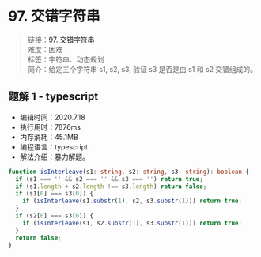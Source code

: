 # 97. 交错字符串

> 链接：[97. 交错字符串](https://leetcode-cn.com/problems/interleaving-string/)  
> 难度：困难  
> 标签：字符串、动态规划  
> 简介：给定三个字符串 s1, s2, s3, 验证 s3 是否是由 s1 和 s2 交错组成的。

## 题解 1 - typescript

- 编辑时间：2020.7.18
- 执行用时：7876ms
- 内存消耗：45.1MB
- 编程语言：typescript
- 解法介绍：暴力解题。

```typescript
function isInterleave(s1: string, s2: string, s3: string): boolean {
  if (s1 === '' && s2 === '' && s3 === '') return true;
  if (s1.length + s2.length !== s3.length) return false;
  if (s1[0] === s3[0]) {
    if (isInterleave(s1.substr(1), s2, s3.substr(1))) return true;
  }
  if (s2[0] === s3[0]) {
    if (isInterleave(s1, s2.substr(1), s3.substr(1))) return true;
  }
  return false;
}
```
